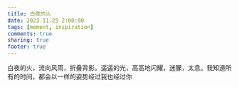 ```yaml
---
title: 白夜的火
date: 2023.11.25 2:00:00
tags: [moment, inspiration]
comments: true
sharing: true
footer: true
---
```

白夜的火，流向风雨，折叠背影。遥遥的光，高高地闪耀，迷朦，太息。我知道所有的时间，都会以一样的姿势经过我也经过你

